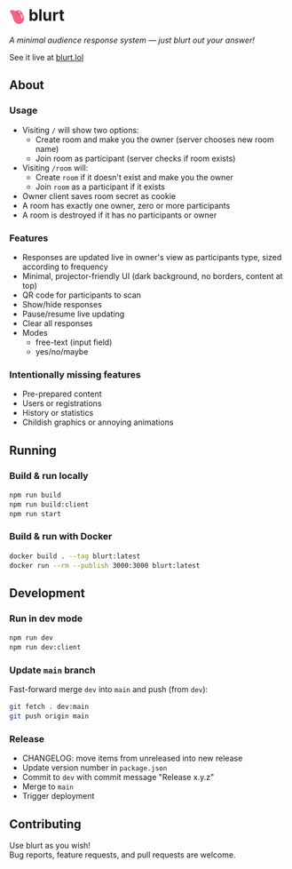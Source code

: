 # <img src="client/public/blurt-icon.svg" alt="logo" style="height: 1em; vertical-align: middle"> blurt

_A minimal audience response system — just blurt out your answer!_

See it live at [blurt.lol](https://blurt.lol)

## About

### Usage

- Visiting `/` will show two options:
  - Create room and make you the owner (server chooses new room name)
  - Join room as participant (server checks if room exists)
- Visiting `/room` will:
  - Create `room` if it doesn't exist and make you the owner
  - Join `room` as a participant if it exists
- Owner client saves room secret as cookie
- A room has exactly one owner, zero or more participants
- A room is destroyed if it has no participants or owner

### Features

- Responses are updated live in owner's view as participants type, sized according to frequency
- Minimal, projector-friendly UI (dark background, no borders, content at top)
- QR code for participants to scan
- Show/hide responses
- Pause/resume live updating
- Clear all responses
- Modes
  - free-text (input field)
  - yes/no/maybe

### Intentionally missing features

- Pre-prepared content
- Users or registrations
- History or statistics
- Childish graphics or annoying animations

## Running

### Build & run locally

```sh
npm run build
npm run build:client
npm run start
```

### Build & run with Docker

```sh
docker build . --tag blurt:latest
docker run --rm --publish 3000:3000 blurt:latest
```

## Development

### Run in dev mode

```sh
npm run dev
npm run dev:client
```

### Update `main` branch

Fast-forward merge `dev` into `main` and push (from `dev`):

```sh
git fetch . dev:main
git push origin main
```

### Release

- CHANGELOG: move items from unreleased into new release
- Update version number in `package.json`
- Commit to `dev` with commit message "Release x.y.z"
- Merge to `main`
- Trigger deployment

## Contributing

Use blurt as you wish!  
Bug reports, feature requests, and pull requests are welcome.
